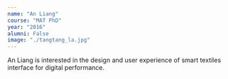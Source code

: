 ```yaml
---
name: "An Liang"
course: "MAT PhD"
year: "2016"
alumni: False
image: "./tangtang_la.jpg"
---
```

An Liang is interested in the design and user experience of smart textiles interface for digital performance.